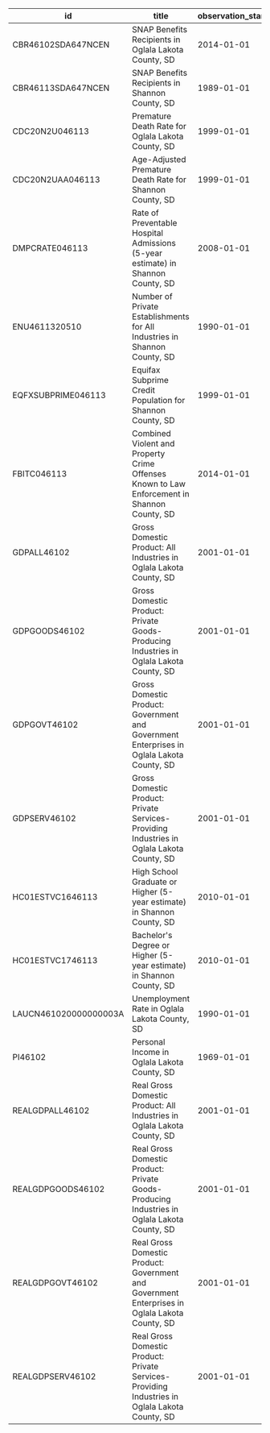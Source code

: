 | id                    | title                                                                                          | observation_start   | observation_end   |
|-----------------------|------------------------------------------------------------------------------------------------|---------------------|-------------------|
| CBR46102SDA647NCEN    | SNAP Benefits Recipients in Oglala Lakota County, SD                                           | 2014-01-01          | 2019-01-01        |
| CBR46113SDA647NCEN    | SNAP Benefits Recipients in Shannon County, SD                                                 | 1989-01-01          | 2013-01-01        |
| CDC20N2U046113        | Premature Death Rate for Oglala Lakota County, SD                                              | 1999-01-01          | 2019-01-01        |
| CDC20N2UAA046113      | Age-Adjusted Premature Death Rate for Shannon County, SD                                       | 1999-01-01          | 2019-01-01        |
| DMPCRATE046113        | Rate of Preventable Hospital Admissions (5-year estimate) in Shannon County, SD                | 2008-01-01          | 2015-01-01        |
| ENU4611320510         | Number of Private Establishments for All Industries in Shannon County, SD                      | 1990-01-01          | 2015-10-01        |
| EQFXSUBPRIME046113    | Equifax Subprime Credit Population for Shannon County, SD                                      | 1999-01-01          | 2015-10-01        |
| FBITC046113           | Combined Violent and Property Crime Offenses Known to Law Enforcement in Shannon County, SD    | 2014-01-01          | 2016-01-01        |
| GDPALL46102           | Gross Domestic Product: All Industries in Oglala Lakota County, SD                             | 2001-01-01          | 2020-01-01        |
| GDPGOODS46102         | Gross Domestic Product: Private Goods-Producing Industries in Oglala Lakota County, SD         | 2001-01-01          | 2020-01-01        |
| GDPGOVT46102          | Gross Domestic Product: Government and Government Enterprises in Oglala Lakota County, SD      | 2001-01-01          | 2020-01-01        |
| GDPSERV46102          | Gross Domestic Product: Private Services-Providing Industries in Oglala Lakota County, SD      | 2001-01-01          | 2020-01-01        |
| HC01ESTVC1646113      | High School Graduate or Higher (5-year estimate) in Shannon County, SD                         | 2010-01-01          | 2014-01-01        |
| HC01ESTVC1746113      | Bachelor's Degree or Higher (5-year estimate) in Shannon County, SD                            | 2010-01-01          | 2014-01-01        |
| LAUCN461020000000003A | Unemployment Rate in Oglala Lakota County, SD                                                  | 1990-01-01          | 2020-01-01        |
| PI46102               | Personal Income in Oglala Lakota County, SD                                                    | 1969-01-01          | 2020-01-01        |
| REALGDPALL46102       | Real Gross Domestic Product: All Industries in Oglala Lakota County, SD                        | 2001-01-01          | 2020-01-01        |
| REALGDPGOODS46102     | Real Gross Domestic Product: Private Goods-Producing Industries in Oglala Lakota County, SD    | 2001-01-01          | 2020-01-01        |
| REALGDPGOVT46102      | Real Gross Domestic Product: Government and Government Enterprises in Oglala Lakota County, SD | 2001-01-01          | 2020-01-01        |
| REALGDPSERV46102      | Real Gross Domestic Product: Private Services-Providing Industries in Oglala Lakota County, SD | 2001-01-01          | 2020-01-01        |
